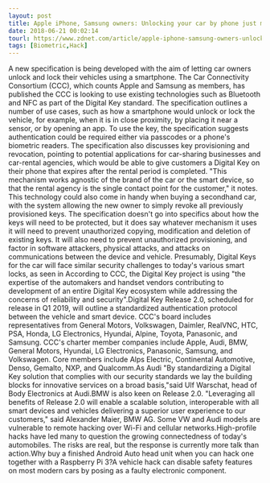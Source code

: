 ```yaml
---
layout: post
title: Apple iPhone, Samsung owners: Unlocking your car by phone just moved step closer
date: 2018-06-21 00:02:14
tourl: https://www.zdnet.com/article/apple-iphone-samsung-owners-unlocking-your-car-by-phone-just-moved-step-closer/
tags: [Biometric,Hack]
---
```

A new specification is being developed with the aim of letting car owners unlock and lock their vehicles using a smartphone. The Car Connectivity Consortium (CCC), which counts Apple and Samsung as members, has published the CCC is looking to use existing technologies such as Bluetooth and NFC as part of the Digital Key standard. The specification outlines a number of use cases, such as how a smartphone would unlock or lock the vehicle, for example, when it is in close proximity, by placing it near a sensor, or by opening an app. To use the key, the specification suggests authentication could be required either via passcodes or a phone's biometric readers. The specification also discusses key provisioning and revocation, pointing to potential applications for car-sharing businesses and car-rental agencies, which would be able to give customers a Digital Key on their phone that expires after the rental period is completed. "This mechanism works agnostic of the brand of the car or the smart device, so that the rental agency is the single contact point for the customer," it notes. This technology could also come in handy when buying a secondhand car, with the system allowing the new owner to simply revoke all previously provisioned keys. The specification doesn't go into specifics about how the keys will need to be protected, but it does say whatever mechanism it uses it will need to prevent unauthorized copying, modification and deletion of existing keys. It will also need to prevent unauthorized provisioning, and factor in software attackers, physical attacks, and attacks on communications between the device and vehicle. Presumably, Digital Keys for the car will face similar security challenges to today's various smart locks, as seen in According to CCC, the Digital Key project is using "the expertise of the automakers and handset vendors contributing to development of an entire Digital Key ecosystem while addressing the concerns of reliability and security".Digital Key Release 2.0, scheduled for release in Q1 2019, will outline a standardized authentication protocol between the vehicle and smart device. CCC's board includes representatives from General Motors, Volkswagen, Daimler, RealVNC, HTC, PSA, Honda, LG Electronics, Hyundai, Alpine, Toyota, Panasonic, and Samsung. CCC's charter member companies include Apple, Audi, BMW, General Motors, Hyundai, LG Electronics, Panasonic, Samsung, and Volkswagen. Core members include Alps Electric, Continental Automotive, Denso, Gemalto, NXP, and Qualcomm.As Audi "By standardizing a Digital Key solution that complies with our security standards we lay the building blocks for innovative services on a broad basis,"said Ulf Warschat, head of Body Electronics at Audi.BMW is also keen on Release 2.0. "Leveraging all benefits of Release 2.0 will enable a scalable solution, interoperable with all smart devices and vehicles delivering a superior user experience to our customers," said Alexander Maier, BMW AG. Some VW and Audi models are vulnerable to remote hacking over Wi-Fi and cellular networks.High-profile hacks have led many to question the growing connectedness of today's automobiles. The risks are real, but the response is currently more talk than action.Why buy a finished Android Auto head unit when you can hack one together with a Raspberry Pi 3?A vehicle hack can disable safety features on most modern cars by posing as a faulty electronic component.